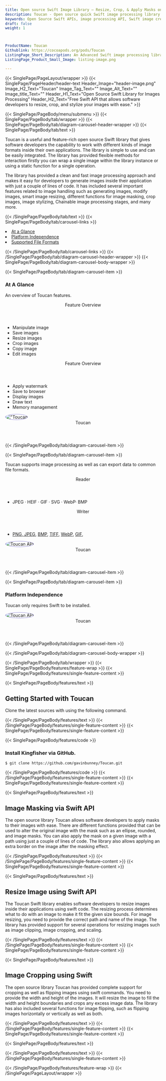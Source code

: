 ```yaml
---
title: Open source Swift Image Library – Resize, Crop, & Apply Masks on Images
description: Toucan - Open source quick Swift image processing library. It allows developers to resize, crop, rotate and Stylize Images. Apply masks on images.
keywords: Open Source Swift APIs, image processing API, Swift image creation, image processing library, Swift PNG API, Swift JPG, Swift image API, Swift Image creation, Modify images, Image filtering API, Swift JPG, Swift image API, Swift Image creation, draw a circle on an image, copy an image, paint an image into another image, draw a line on an image, cast an image, cache an image, add two images, Modify images, Image filtering API
draft: false
weight: 1



ProductName: Toucan
Githublink: https://cocoapods.org/pods/Toucan
ListingPage_Short_Description: An Advanced Swift image processing library provided the capability to apply masks to images. Resize, crop, rotate and stylize images inside Swift apps.
ListingPage_Product_Small_Image: listing-image.png 

---
```


{{< SinglePage/PageLayout/wrapper >}}
{{< SinglePage/PageHeader/header-text
Header_Image="header-image.png"
Image_H2_Text="Toucan"
Image_Tag_Text=""
Image_Alt_Text=""
Image_title_Text=""
Header_H1_Text="Open Source Swift Library for Images Processing"
Header_H2_Text="Free Swift API that allows software developers to resize, crop, and stylize your images with ease." >}}

{{< SinglePage/PageBody/menu/submenu >}}
{{< SinglePage/PageBody/tab/wrapper >}}
{{< SinglePage/PageBody/tab/diagram-carousel-header-wrapper >}}
{{< SinglePage/PageBody/tab/text >}}



<p>Toucan is a useful and feature-rich open source Swift library that gives software developers the capability to work with different kinds of image formats inside their own applications. The library is simple to use and can be easily integrated. The library has provided flexible methods for interaction firstly you can wrap a single image within the library instance or using a static function for a single operation.</p>
<p>The library has provided a clean and fast image processing approach and makes it easy for developers to generate images inside their application with just a couple of lines of code. It has included several important features related to image handling such as generating images, modify images, smart image resizing, different functions for image masking, crop images, image stylizing, Chainable image processing stages, and many more.</p>

{{< /SinglePage/PageBody/tab/text >}}
{{< SinglePage/PageBody/tab/carousel-links >}}

<li data-target="#diagramcarousel" data-slide-to="0"><a href="#">At a Glance</a></li>
<li data-target="#diagramcarousel" data-slide-to="2"><a href="#">Platform Independence</a></li>
<li data-target="#diagramcarousel" data-slide-to="1"><a class="activetab" href="#">Supported File Formats</a></li>


{{< /SinglePage/PageBody/tab/carousel-links >}}
{{< /SinglePage/PageBody/tab/diagram-carousel-header-wrapper >}}
{{< SinglePage/PageBody/tab/diagram-carousel-body-wrapper >}}

{{< SinglePage/PageBody/tab/diagram-carousel-item >}}
<h3>At A Glance</h3>
<p>An overview of Toucan features.</p>
<div class="diagram1 d1-poi">
<div class="d1-row">
<div class="d1-col d1-right"><header>Feature Overview</header>
<ul>
<li>Manipulate image</li>
<li>Save images</li>
<li>Resize images</li>
<li>Crop images</li>
<li>Copy image</li>
<li>Edit images</li>
</ul>
</div>
<!--/left-->
<div class="d1-col d1-right"><header>Feature Overview</header>
<ul>
<li>Apply watermark</li>
<li>Save to browser</li>
<li>Display images</li>
<li>Draw text</li>
<li>Memory management</li>
</ul>
</div>
<!--/right--></div>
<!--/row-->
<div class="d1-logo"><img style="border: 1px solid #9289d7; border-radius: 50%;" src='listing-image.png' alt='"Toucan'><header>Toucan</header><footer><small></small></footer></div>
<!--/logo--></div>
<!--/diagram1-->
{{< /SinglePage/PageBody/tab/diagram-carousel-item >}}

{{< SinglePage/PageBody/tab/diagram-carousel-item >}}
<p>Toucan supports image processing as well as can export data to common file formats.</p>
<div class="diagram1 d2 d1-poi">
<div class="d1-row">
<div class="d1-col d1-left"><header><i class="fa fa-arrows-v"> </i> Reader</header>
<ul>
<li>JPEG · HEIF · GIF · SVG · WebP· BMP</li>
</ul>
</div>
<!--/left-->
<div class="d1-col d1-right"><header><i class="fa fa-long-arrow-down"> </i> Writer</header>
<ul>
<li><a href="https://docs.fileformat.com/image/png/">PNG</a>,<a href="https://docs.fileformat.com/image/jpeg/"> JPEG</a>, <a href="https://docs.fileformat.com/image/bmp/">BMP</a>, <a href="https://docs.fileformat.com/image/tiff/">TIFF</a>, <a href="https://docs.fileformat.com/image/webp/">WebP</a>, <a href="https://docs.fileformat.com/image/gif/">GIF</a>,</li>
</ul>
</div>
<!--/right--></div>
<!--/row-->
<div class="d1-logo"><img style="border: 1px solid #9289d7; border-radius: 50%;" src='listing-image.png' alt="Toucan API"><header>Toucan</header><footer><small></small></footer></div>
<!--/logo--></div>
<!--/diagram2-->
{{< /SinglePage/PageBody/tab/diagram-carousel-item >}}

{{< SinglePage/PageBody/tab/diagram-carousel-item >}}
<h3>Platform Independence</h3>
<p>Toucan only requires Swift to be installed.</p>
<p> </p>
<div class="diagram1 d1-poi">
<div class="d1-row">
<div class="d1-col d1-left"> </div>
<div class="d1-col d1-right"><!-- <header><i class="fa fa-cubes"> &nbsp;</i></header>
 <ul>
 <li>Python 2.6 & above</li>
 </ul> --></div>
<!--/left--> <!--/right--></div>
<!--/row-->
<div class="d1-logo"><img style="border: 1px solid #9289d7; border-radius: 50%;" src='listing-image.png' alt="Toucan API"><header>Toucan</header><footer><small></small></footer></div>
<!--/logo--></div>
<!--/diagram2 -->
{{< /SinglePage/PageBody/tab/diagram-carousel-item >}}

{{< /SinglePage/PageBody/tab/diagram-carousel-body-wrapper >}}

{{< /SinglePage/PageBody/tab/wrapper >}}
{{< SinglePage/PageBody/features/feature-wrap >}}
{{< SinglePage/PageBody/features/single-feature-content >}}

{{< SinglePage/PageBody/features/text >}}
<h2 class="h2title">Getting Started with Toucan</h2>
<p>Clone the latest sources with using the following command.</p>

{{< /SinglePage/PageBody/features/text >}}
{{< /SinglePage/PageBody/features/single-feature-content >}}
{{< SinglePage/PageBody/features/single-feature-content >}}

{{< SinglePage/PageBody/features/code >}}
<h3><strong>Install Kingfisher via GitHub.</strong></h3>
<pre><code class="html">$ git clone https://github.com/gavinbunney/Toucan.git </code></pre>


{{< /SinglePage/PageBody/features/code >}}
{{< /SinglePage/PageBody/features/single-feature-content >}}
{{< SinglePage/PageBody/features/single-feature-content >}}

{{< SinglePage/PageBody/features/text >}}
<h2 class="h2title">Image Masking via Swift API</h2>
<p>The open source library Toucan allows software developers to apply masks to their images with ease. There are different functions provided that can be used to alter the original image with the mask such as an ellipse, rounded, and image masks. You can also apply the mask on a given image with a path using just a couple of lines of code. The library also allows applying an extra border on the image after the masking effect.</p>

{{< /SinglePage/PageBody/features/text >}}
{{< /SinglePage/PageBody/features/single-feature-content >}}
{{< SinglePage/PageBody/features/single-feature-content >}}

{{< SinglePage/PageBody/features/text >}}
<h2 class="h2title">Resize Image using Swift API</h2>
<p>The Toucan Swift library enables software developers to resize images inside their applications using swift code. The resizing process determines what to do with an image to make it fit the given size bounds. For image resizing, you need to provide the correct path and name of the image. The library has provided support for several operations for resizing images such as image clipping, image cropping, and scaling.</p>

{{< /SinglePage/PageBody/features/text >}}
{{< /SinglePage/PageBody/features/single-feature-content >}}
{{< SinglePage/PageBody/features/single-feature-content >}}

{{< SinglePage/PageBody/features/text >}}
<h2 class="h2title">Image Cropping using Swift</h2>
<p>The open source library Toucan has provided complete support for cropping as well as flipping images using swift commands. You need to provide the width and height of the images. It will resize the image to fill the width and height boundaries and crops any excess image data. The library has also included several functions for image flipping, such as flipping images horizontally or vertically as well as both.</p>

{{< /SinglePage/PageBody/features/text >}}
{{< /SinglePage/PageBody/features/single-feature-content >}}
{{< SinglePage/PageBody/features/single-feature-content >}}

{{< SinglePage/PageBody/features/text >}}
 

{{< /SinglePage/PageBody/features/text >}}
{{< /SinglePage/PageBody/features/single-feature-content >}}

{{< /SinglePage/PageBody/features/feature-wrap >}}
{{< /SinglePage/PageLayout/wrapper >}}